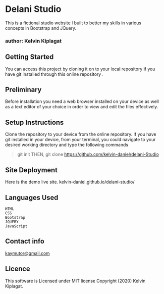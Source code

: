 # Delani Studio

This is a fictional studio website I built to better my skills in various concepts in Bootstrap and JQuery.
### author: Kelvin Kiplagat

## Getting Started

You can access this project by cloning it on to 
your local repository if you have git installed through this online repository .

## Preliminary

Before installation you need a web browser installed on your device as well as a text editor of your choice in order to view and edit the files effectively.

## Setup Instructions

Clone the repository to your device from the online repository. If you have git installed in your device, from your terminal, you could navigate to your desired working directory and type the following commands

  > git init  THEN,
  > git clone  https://github.com/kelvin-daniel/delani-Studio

## Site Deployment

Here is the demo live site.  kelvin-daniel.github.io/delani-studio/ 

## Languages Used

    HTML
    CSS 
    Bootstrap 
    JQUERY 
    JavaScript

## Contact info

kaymutor@gmail.com

## Licence

This software is Licensed under MIT license Copyright (2020) Kelvin Kiplagat. 